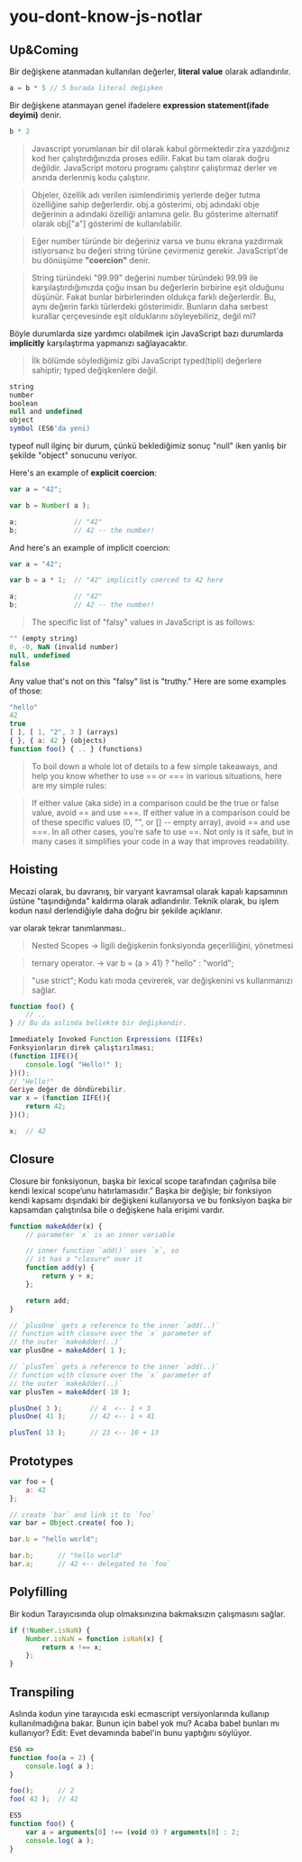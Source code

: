 # you-dont-know-js-notlar

## Up&Coming

Bir değişkene atanmadan kullanılan değerler, **literal value** olarak adlandırılır.

```javascript
a = b * 5 // 5 burada literal değişken
```

Bir değişkene atanmayan genel ifadelere **expression statement(ifade deyimi)** denir.


```javascript
b * 2
```

> Javascript yorumlanan bir dil olarak kabul görmektedir zira yazdığınız kod her çalıştırdığınızda proses edilir. Fakat bu tam olarak doğru değildir. JavaScript motoru programı çalıştırır çalıştırmaz derler ve anında derlenmiş kodu çalıştırır.

> Objeler, özellik adı verilen isimlendirimiş yerlerde değer tutma özelliğine sahip değerlerdir. obj.a gösterimi, obj adındaki obje değerinin a adındaki özelliği anlamına gelir. Bu gösterime alternatif olarak obj["a"] gösterimi de kullanılabilir.

> Eğer number türünde bir değeriniz varsa ve bunu ekrana yazdırmak istiyorsanız bu değeri string türüne çevirmeniz gerekir. JavaScript'de bu dönüşüme **"coercion"** denir.

> String türündeki "99.99" değerini number türündeki 99.99 ile karşılaştırdığımızda çoğu insan bu değerlerin birbirine eşit olduğunu düşünür. Fakat bunlar birbirlerinden oldukça farklı değerlerdir. Bu, aynı değerin farklı türlerdeki gösterimidir. Bunların daha serbest kurallar çerçevesinde eşit olduklarını söyleyebiliriz, değil mi?

Böyle durumlarda size yardımcı olabilmek için JavaScript bazı durumlarda **implicitly** karşılaştırma yapmanızı sağlayacaktır.

> İlk bölümde söylediğimiz gibi JavaScript typed(tipli) değerlere sahiptir; typed değişkenlere değil.

```javascript
string
number
boolean
null and undefined
object
symbol (ES6'da yeni)
```

typeof null ilginç bir durum, çünkü beklediğimiz sonuç "null" iken yanlış bir şekilde "object" sonucunu veriyor.


Here's an example of **explicit coercion**:

```javascript
var a = "42";

var b = Number( a );

a;				// "42"
b;				// 42 -- the number!
```
And here's an example of implicit coercion:

```javascript
var a = "42";

var b = a * 1;	// "42" implicitly coerced to 42 here

a;				// "42"
b;				// 42 -- the number!
```

> The specific list of "falsy" values in JavaScript is as follows:
```javascript
"" (empty string)
0, -0, NaN (invalid number)
null, undefined
false
```

Any value that's not on this "falsy" list is "truthy." Here are some examples of those:
```javascript
"hello"
42
true
[ ], [ 1, "2", 3 ] (arrays)
{ }, { a: 42 } (objects)
function foo() { .. } (functions)
````

> To boil down a whole lot of details to a few simple takeaways, and help you know whether to use == or === in various situations, here are my simple rules:

> If either value (aka side) in a comparison could be the true or false value, avoid == and use ===.
>If either value in a comparison could be of these specific values (0, "", or [] -- empty array), avoid == and use ===.
> In all other cases, you're safe to use ==. Not only is it safe, but in many cases it simplifies your code in a way that improves readability.

## Hoisting

Mecazi olarak, bu davranış, bir varyant kavramsal olarak kapalı kapsamının üstüne "taşındığında" kaldırma olarak adlandırılır. Teknik olarak, bu işlem kodun nasıl derlendiğiyle daha doğru bir şekilde açıklanır.

var olarak tekrar tanımlanması..

> Nested Scopes -> İlgili değişkenin fonksiyonda geçerliliğini, yönetmesi

> ternary operator. -> var b = (a > 41) ? "hello" : "world";

> "use strict"; Kodu katı moda çevirerek, var değişkenini vs kullanmanızı sağlar.
```javascript
function foo() {
	// ..
} // Bu da aslında bellekte bir değişkendir.
```
```javascript
Immediately Invoked Function Expressions (IIFEs)
Fonksyionların direk çalıştırılması;
(function IIFE(){
	console.log( "Hello!" );
})();
// "Hello!"
Geriye değer de döndürebilir.
var x = (function IIFE(){
	return 42;
})();

x;	// 42
```

## Closure

Closure bir fonksiyonun, başka bir lexical scope tarafından çağırılsa bile kendi lexical scope’unu hatırlamasıdır.”
Başka bir değişle; bir fonksiyon kendi kapsamı dışındaki bir değişkeni kullanıyorsa ve bu fonksiyon başka bir kapsamdan çalıştırılsa bile o değişkene hala erişimi vardır.

```javascript
function makeAdder(x) {
	// parameter `x` is an inner variable

	// inner function `add()` uses `x`, so
	// it has a "closure" over it
	function add(y) {
		return y + x;
	};

	return add;
}

// `plusOne` gets a reference to the inner `add(..)`
// function with closure over the `x` parameter of
// the outer `makeAdder(..)`
var plusOne = makeAdder( 1 );

// `plusTen` gets a reference to the inner `add(..)`
// function with closure over the `x` parameter of
// the outer `makeAdder(..)`
var plusTen = makeAdder( 10 );

plusOne( 3 );		// 4  <-- 1 + 3
plusOne( 41 );		// 42 <-- 1 + 41

plusTen( 13 );		// 23 <-- 10 + 13
```

## Prototypes

```javascript
var foo = {
	a: 42
};

// create `bar` and link it to `foo`
var bar = Object.create( foo );

bar.b = "hello world";

bar.b;		// "hello world"
bar.a;		// 42 <-- delegated to `foo`
```

## Polyfilling

Bir kodun Tarayıcısında olup olmaksınızına bakmaksızın çalışmasını sağlar.

```javascript
if (!Number.isNaN) {
	Number.isNaN = function isNaN(x) {
		return x !== x;
	};
}
```
## Transpiling
Aslında kodun yine tarayıcıda eski ecmascript versiyonlarında kullanıp kullanılmadığına bakar. Bunun için babel yok mu? Acaba babel bunları mı kullanıyor? Edit: Evet devamında babel'in bunu yaptığını söylüyor.

```javascript
ES6 =>
function foo(a = 2) {
	console.log( a );
}

foo();		// 2
foo( 42 );	// 42

ES5
function foo() {
	var a = arguments[0] !== (void 0) ? arguments[0] : 2;
	console.log( a );
}
```
